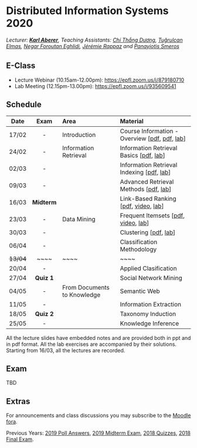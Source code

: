 # Distributed Information Systems 2020
###### Lecturer: ***[Karl Aberer](http://lsir.epfl.ch/aberer/)***, Teaching Assistants: [Chí Thắng Dương](https://people.epfl.ch/thang.duong), [Tuğrulcan Elmas](https://people.epfl.ch/tugrulcan.elmas), [Negar Foroutan Eghlidi](https://people.epfl.ch/negar.foroutan), [Jérémie Rappaz](https://people.epfl.ch/jeremie.rappaz) and [Panayiotis Smeros](https://people.epfl.ch/panayiotis.smeros)

## E-Class
* Lecture Webinar (10.15am-12.00pm): https://epfl.zoom.us/j/879180710
* Lab Meeting (12.15pm-13.00pm): https://epfl.zoom.us/j/935609541

## Schedule
| Date      | Exam        | Area                        | Material                                                         |
|:---------:|:-----------:|:----------------------------|:-----------------------------------------------------------------|
| 17/02     | -           | Introduction                | Course Information - Overview [[pdf][0p], [pdf][1p], [lab][1l]]  |
| 24/02     | -           | Information Retrieval       | Information Retrieval Basics [[pdf][2p], [lab][2l]]              |
| 02/03     | -           |                             | Information Retrieval Indexing [[pdf][3p], [lab][3l]]            |
| 09/03     | -           |                             | Advanced Retrieval Methods [[pdf][4p], [lab][4l]]                |
| 16/03     | **Midterm** |                             | Link-Based Ranking [[pdf][5p], [video][5v], [lab][5l]]           |
| 23/03     | -           | Data Mining                 | Frequent Itemsets [[pdf][6p], [video][6v], [lab][6l]]            |
| 30/03     | -           |                             | Clustering [[pdf][7p], [lab][7l]]|
| 06/04     | -           |                             | Classification Methodology                                    |
| ~~13/04~~ | ~~~~        | ~~~~                        | ~~~~                                                          |
| 20/04     | -           |                             | Applied Clasification                                         |
| 27/04     | **Quiz 1**  |                             | Social Network Mining                                         |
| 04/05     | -           | From Documents to Knowledge | Semantic Web                                                  |
| 11/05     | -           |                             | Information Extraction                                        |
| 18/05     | **Quiz 2**  |                             | Taxonomy Induction                                            |
| 25/05     | -           |                             | Knowledge Inference                                           |

All the lecture slides have embedded notes and are provided both in ppt and in pdf format. 
All the lab exercises are accompanied by their solutions.
Starting from 16/03, all the lectures are recorded.

[0p]:Lectures/week%201%20-%20Course%20Information%202020.pdf
[1p]:Lectures/week%201%20-%20Overview%20DIS.pdf
[2p]:Lectures/week%202%20-%20Information%20Retrieval%20Basics.pdf
[3p]:Lectures/week%203%20-%20Information%20Retrieval%20Indexing.pdf
[4p]:Lectures/week%204%20-%20Advanced%20Retrieval%20Models.pdf
[5p]:Lectures/week%205%20-%20Link%20Based%20Ranking.pdf
[6p]:Lectures/week%206%20-%20Frequent%20Itemsets.pdf
[7p]:Lectures/week%207%20-%20Clustering.pdf
[8p]:Lectures/week%208%20-%20Classification%20Methodology.pdf
[9p]:Lectures/week%209%20-%20Applied%20Classification.pdf
[10p]:Lectures/week%2010%20-%20Social%20Network%20Mining.pdf
[11p]:Lectures/week%2011%20-%20Semantic%20Web.pdf
[12p]:Lectures/week%2012%20-%20Information%20Extraction.pdf
[13p]:Lectures/week%2013%20-%20Taxonomy%20Induction.pdf
[14p]:Lectures/week%2014%20-%20Knowledge%20Inference.pdf

[1l]:Exercises/Prerequisites.md
[2l]:Exercises/01.Vector_Space_Retrieval
[3l]:Exercises/02.Indexing_Probabilistic_Retrieval
[4l]:Exercises/03.Advanced_Information_Retrieval
[5l]:Exercises/04.Relevance_Feedback
[6l]:Exercises/05.Frequent_Itemsets
[7l]:Exercises/06.Clustering
[8l]:Exercises/07.Classification
[9l]:Exercises/08.Recommender_Systems
[10l]:Exercises/09.Social_Network_Analysis
[11l]:Exercises/10.Semantic_Web
[12l]:Exercises/11.Entity_and_Information_Extraction
[13l]:Exercises/12.Taxonomy_Induction
[14l]:Exercises/13.Knowledge_Inference

[5v]:https://epfl.zoom.us/rec/share/7_NOCe3frWBLbdL88Wzcfr8dBo_jX6a82nMZ_KAMyxnjqwIPxHGAh_C2wvab-vhy
[6v]:https://epfl.zoom.us/rec/share/vfRVKvbv7zNLX6PpxmLUdYcZD6bpeaa8hHAf_fUNxBlsCe4ttQg_rQ7XP8lZAF2a
[7v]:TBD
[8v]:TBD
[9v]:TBD
[10v]:TBD
[11v]:TBD
[12v]:TBD
[13v]:TBD
[14v]:TBD

## Exam
TBD


## Extras
For announcements and class discussions you may subscribe to the [Moodle fora](https://moodle.epfl.ch/course/view.php?id=4051).

Previous Years: [2019 Poll Answers](Extras/2019-Polls), [2019 Midterm Exam](Extras/2019-Midterm), [2018 Quizzes](Extras/2018-Quizzes), [2018 Final Exam](Extras/2018-Final).
